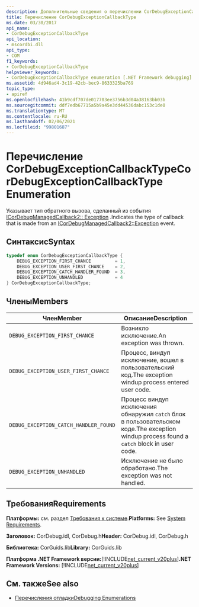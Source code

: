 ```yaml
---
description: Дополнительные сведения о перечислении CorDebugExceptionCallbackType
title: Перечисление CorDebugExceptionCallbackType
ms.date: 03/30/2017
api_name:
- CorDebugExceptionCallbackType
api_location:
- mscordbi.dll
api_type:
- COM
f1_keywords:
- CorDebugExceptionCallbackType
helpviewer_keywords:
- CorDebugExceptionCallbackType enumeration [.NET Framework debugging]
ms.assetid: 4d946ad4-3c19-42cb-bec9-8633325ba769
topic_type:
- apiref
ms.openlocfilehash: 41b9cdf707de017703ee3756b3d04a38163bb03b
ms.sourcegitcommit: ddf7edb67715a5b9a45e3dd44536dabc153c1de0
ms.translationtype: MT
ms.contentlocale: ru-RU
ms.lasthandoff: 02/06/2021
ms.locfileid: "99801687"
---
```

# <a name="cordebugexceptioncallbacktype-enumeration"></a><span data-ttu-id="c8047-103">Перечисление CorDebugExceptionCallbackType</span><span class="sxs-lookup"><span data-stu-id="c8047-103">CorDebugExceptionCallbackType Enumeration</span></span>

<span data-ttu-id="c8047-104">Указывает тип обратного вызова, сделанный из события [ICorDebugManagedCallback2:: Exception](icordebugmanagedcallback2-exception-method.md) .</span><span class="sxs-lookup"><span data-stu-id="c8047-104">Indicates the type of callback that is made from an [ICorDebugManagedCallback2::Exception](icordebugmanagedcallback2-exception-method.md) event.</span></span>  
  
## <a name="syntax"></a><span data-ttu-id="c8047-105">Синтаксис</span><span class="sxs-lookup"><span data-stu-id="c8047-105">Syntax</span></span>  
  
```cpp  
typedef enum CorDebugExceptionCallbackType {  
    DEBUG_EXCEPTION_FIRST_CHANCE         = 1,  
    DEBUG_EXCEPTION_USER_FIRST_CHANCE    = 2,  
    DEBUG_EXCEPTION_CATCH_HANDLER_FOUND  = 3,  
    DEBUG_EXCEPTION_UNHANDLED            = 4  
} CorDebugExceptionCallbackType;  
```  
  
## <a name="members"></a><span data-ttu-id="c8047-106">Члены</span><span class="sxs-lookup"><span data-stu-id="c8047-106">Members</span></span>  
  
|<span data-ttu-id="c8047-107">Член</span><span class="sxs-lookup"><span data-stu-id="c8047-107">Member</span></span>|<span data-ttu-id="c8047-108">Описание</span><span class="sxs-lookup"><span data-stu-id="c8047-108">Description</span></span>|  
|------------|-----------------|  
|`DEBUG_EXCEPTION_FIRST_CHANCE`|<span data-ttu-id="c8047-109">Возникло исключение.</span><span class="sxs-lookup"><span data-stu-id="c8047-109">An exception was thrown.</span></span>|  
|`DEBUG_EXCEPTION_USER_FIRST_CHANCE`|<span data-ttu-id="c8047-110">Процесс, виндуп исключение, вошел в пользовательский код.</span><span class="sxs-lookup"><span data-stu-id="c8047-110">The exception windup process entered user code.</span></span>|  
|`DEBUG_EXCEPTION_CATCH_HANDLER_FOUND`|<span data-ttu-id="c8047-111">Процесс виндуп исключения обнаружил `catch` блок в пользовательском коде.</span><span class="sxs-lookup"><span data-stu-id="c8047-111">The exception windup process found a `catch` block in user code.</span></span>|  
|`DEBUG_EXCEPTION_UNHANDLED`|<span data-ttu-id="c8047-112">Исключение не было обработано.</span><span class="sxs-lookup"><span data-stu-id="c8047-112">The exception was not handled.</span></span>|  
  
## <a name="requirements"></a><span data-ttu-id="c8047-113">Требования</span><span class="sxs-lookup"><span data-stu-id="c8047-113">Requirements</span></span>  

 <span data-ttu-id="c8047-114">**Платформы:** см. раздел [Требования к системе](../../get-started/system-requirements.md).</span><span class="sxs-lookup"><span data-stu-id="c8047-114">**Platforms:** See [System Requirements](../../get-started/system-requirements.md).</span></span>  
  
 <span data-ttu-id="c8047-115">**Заголовок:** CorDebug.idl, CorDebug.h</span><span class="sxs-lookup"><span data-stu-id="c8047-115">**Header:** CorDebug.idl, CorDebug.h</span></span>  
  
 <span data-ttu-id="c8047-116">**Библиотека:** CorGuids.lib</span><span class="sxs-lookup"><span data-stu-id="c8047-116">**Library:** CorGuids.lib</span></span>  
  
 <span data-ttu-id="c8047-117">**Платформа .NET Framework версии:**[!INCLUDE[net_current_v20plus](../../../../includes/net-current-v20plus-md.md)]</span><span class="sxs-lookup"><span data-stu-id="c8047-117">**.NET Framework Versions:** [!INCLUDE[net_current_v20plus](../../../../includes/net-current-v20plus-md.md)]</span></span>  
  
## <a name="see-also"></a><span data-ttu-id="c8047-118">См. также</span><span class="sxs-lookup"><span data-stu-id="c8047-118">See also</span></span>

- [<span data-ttu-id="c8047-119">Перечисления отладки</span><span class="sxs-lookup"><span data-stu-id="c8047-119">Debugging Enumerations</span></span>](debugging-enumerations.md)

